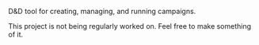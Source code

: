 D&D tool for creating, managing, and running campaigns.

This project is not being regularly worked on. Feel free to make something of it.
